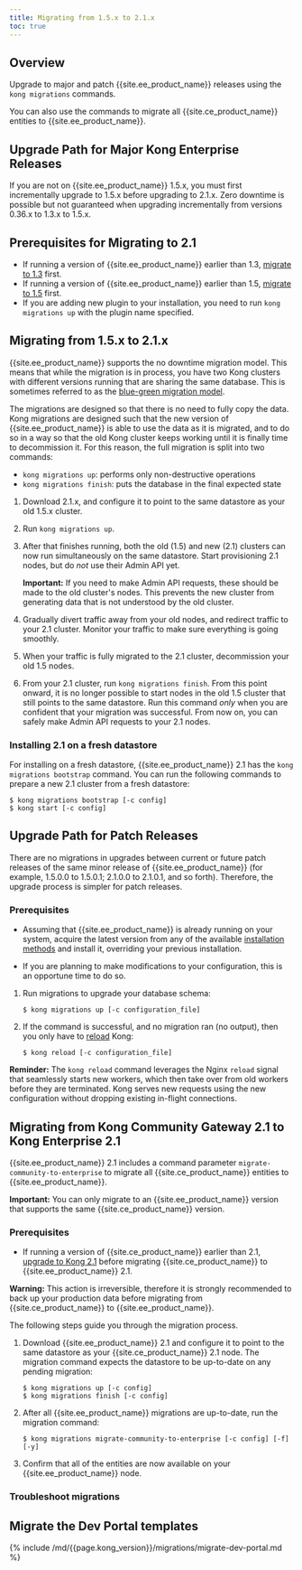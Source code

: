 ```yaml
---
title: Migrating from 1.5.x to 2.1.x
toc: true
---
```


## Overview

Upgrade to major and patch {{site.ee_product_name}} releases using the
`kong migrations` commands.

You can also use the commands to migrate all {{site.ce_product_name}} entities
to {{site.ee_product_name}}.

## Upgrade Path for Major Kong Enterprise Releases

If you are not on {{site.ee_product_name}} 1.5.x, you must first incrementally
upgrade to 1.5.x before upgrading to 2.1.x. Zero downtime is possible but not
guaranteed when upgrading incrementally from versions 0.36.x to 1.3.x to 1.5.x.

## Prerequisites for Migrating to 2.1

* If running a version of {{site.ee_product_name}} earlier than 1.3,
  [migrate to 1.3](/enterprise/1.3-x/deployment/migrations/) first.
* If running a version of {{site.ee_product_name}} earlier than 1.5,
  [migrate to 1.5](/enterprise/1.5.x/deployment/migrations/) first.
* If you are adding new plugin to your installation, you need to run
  `kong migrations up` with the plugin name specified.

## Migrating from 1.5.x to 2.1.x

{{site.ee_product_name}} supports the no downtime migration model. This means
that while the migration is in process, you have two Kong clusters with different
versions running that are sharing the same database. This is sometimes referred
to as the
[blue-green migration model](https://en.wikipedia.org/wiki/Blue-green_deployment).

The migrations are designed so that there is no need to fully copy
the data. Kong migrations are designed such that the new version of {{site.ee_product_name}}
is able to use the data as it is migrated, and to do so in a way so that the old
Kong cluster keeps working until it is finally time to decommission it. For this
reason, the full migration is split into two commands:

- `kong migrations up`: performs only non-destructive operations
- `kong migrations finish`: puts the database in the final expected state

1. Download 2.1.x, and configure it to point to the same datastore as your old
   1.5.x cluster.
2. Run `kong migrations up`.
3. After that finishes running, both the old (1.5) and new (2.1) clusters can
   now run simultaneously on the same datastore. Start provisioning 2.1 nodes,
   but do _not_ use their Admin API yet.

   **Important:** If you need to make Admin API requests,
   these should be made to the old cluster's nodes. This prevents
   the new cluster from generating data that is not understood by the old
   cluster.

4. Gradually divert traffic away from your old nodes, and redirect traffic to
   your 2.1 cluster. Monitor your traffic to make sure everything
   is going smoothly.
5. When your traffic is fully migrated to the 2.1 cluster, decommission your
   old 1.5 nodes.
6. From your 2.1 cluster, run `kong migrations finish`. From this point onward,
   it is no longer possible to start nodes in the old 1.5 cluster that still points
   to the same datastore. Run this command _only_ when you are confident that
   your migration was successful. From now on, you can safely make Admin API
   requests to your 2.1 nodes.

### Installing 2.1 on a fresh datastore

For installing on a fresh datastore, {{site.ee_product_name}} 2.1 has the
`kong migrations bootstrap` command. You can run the following commands to
prepare a new 2.1 cluster from a fresh datastore:

```
$ kong migrations bootstrap [-c config]
$ kong start [-c config]
```

## Upgrade Path for Patch Releases

There are no migrations in upgrades between current or
future patch releases of the same minor release of {{site.ee_product_name}}
(for example, 1.5.0.0 to 1.5.0.1; 2.1.0.0 to 2.1.0.1, and so forth). Therefore,
the upgrade process is simpler for patch releases.

### Prerequisites

- Assuming that {{site.ee_product_name}} is already running on your system,
  acquire the latest version from any of the available
  [installation methods](https://docs.konghq.com/enterprise/2.1.x/deployment/installation/overview/)
  and install it, overriding your previous installation.

- If you are planning to make modifications to your configuration, this is an
  opportune time to do so.

1. Run migrations to upgrade your database schema:

   ```shell
   $ kong migrations up [-c configuration_file]
   ```

2. If the command is successful, and no migration ran (no output),
   then you only have to
   [reload](https://docs.konghq.com/2.1.x/cli/#kong-reload) Kong:

   ```shell
   $ kong reload [-c configuration_file]
   ```

**Reminder:** The `kong reload` command leverages the Nginx `reload` signal that
seamlessly starts new workers, which then take over from old workers before they
are terminated. Kong serves new requests using the new
configuration without dropping existing in-flight connections.

## Migrating from Kong Community Gateway 2.1 to Kong Enterprise 2.1

{{site.ee_product_name}} 2.1 includes a command parameter `migrate-community-to-enterprise`
to migrate all {{site.ce_product_name}} entities to {{site.ee_product_name}}.

**Important:** You can only migrate to an {{site.ee_product_name}} version that
supports the same {{site.ce_product_name}} version.

### Prerequisites

* If running a version of {{site.ce_product_name}} earlier than 2.1,
  [upgrade to Kong 2.1](/2.1.x/upgrading/) before migrating
  {{site.ce_product_name}} to {{site.ee_product_name}} 2.1.

<div class="alert alert-red">
     <strong>Warning:</strong> This action is irreversible, therefore it is strongly
     recommended to back up your production data before migrating from
     {{site.ce_product_name}} to {{site.ee_product_name}}.
</div>

The following steps guide you through the migration process.

1. Download {{site.ee_product_name}} 2.1 and configure it to point to the
   same datastore as your {{site.ce_product_name}} 2.1 node. The migration
   command expects the datastore to be up-to-date on any pending migration:

   ```shell
   $ kong migrations up [-c config]
   $ kong migrations finish [-c config]
   ```

2. After all {{site.ee_product_name}} migrations are up-to-date, run the
   migration command:

   ```shell
   $ kong migrations migrate-community-to-enterprise [-c config] [-f] [-y]
   ```

3. Confirm that all of the entities are now available on your
   {{site.ee_product_name}} node.

### Troubleshoot migrations



## Migrate the Dev Portal templates

{% include /md/{{page.kong_version}}/migrations/migrate-dev-portal.md %}
